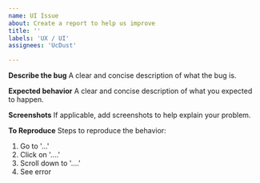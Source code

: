 ```yaml
---
name: UI Issue
about: Create a report to help us improve
title: ''
labels: 'UX / UI'
assignees: 'UcDust'

---
```


**Describe the bug**
A clear and concise description of what the bug is.

**Expected behavior**
A clear and concise description of what you expected to happen.

**Screenshots**
If applicable, add screenshots to help explain your problem.

**To Reproduce**
Steps to reproduce the behavior:
1. Go to '...'
2. Click on '....'
3. Scroll down to '....'
4. See error